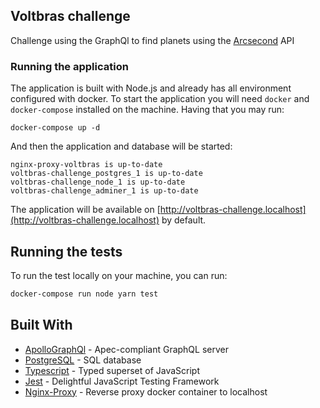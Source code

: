 ## Voltbras challenge
Challenge using the GraphQl to find planets using the [Arcsecond] API

### Running the application

The application is built with Node.js and already has all environment configured with docker. To start the application you will need `docker` and `docker-compose` installed on the machine. Having that you may run:

```shell
docker-compose up -d
```

And then the application and database will be started:

```shell
nginx-proxy-voltbras is up-to-date
voltbras-challenge_postgres_1 is up-to-date
voltbras-challenge_node_1 is up-to-date
voltbras-challenge_adminer_1 is up-to-date
```

The application will be available on [http://voltbras-challenge.localhost](http://voltbras-challenge.localhost) by default.

## Running the tests

To run the test locally on your machine, you can run:

```bash
docker-compose run node yarn test
```

## Built With

* [ApolloGraphQl](https://www.apollographql.com/docs/apollo-server/) - Apec-compliant GraphQL server
* [PostgreSQL](https://www.postgresql.org/) - SQL database
* [Typescript](https://www.typescriptlang.org/) - Typed superset of JavaScript
* [Jest](https://jestjs.io/) - Delightful JavaScript Testing Framework
* [Nginx-Proxy](https://github.com/nginx-proxy/nginx-proxy) - Reverse proxy docker container to localhost

[Arcsecond]: https://api.arcsecond.io/swagger/
